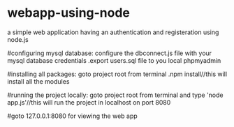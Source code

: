 # webapp-using-node
a simple web application having an authentication and registeration using node.js

#configuring mysql database:
configure the dbconnect.js file with your mysql database credentials
.export users.sql file to you local phpmyadmin

#installing all packages:
 goto project root from terminal
 .npm install//this will install all the modules
 
 #running the project locally:
  goto project root from terminal and type 'node app.js'//this will run the project in localhost on port 8080
  
 #goto 127.0.0.1:8080 for viewing the web app
  
  



